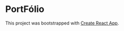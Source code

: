 # PortFólio

This project was bootstrapped with [Create React App](https://escame-portfolio.netlify.app/).
